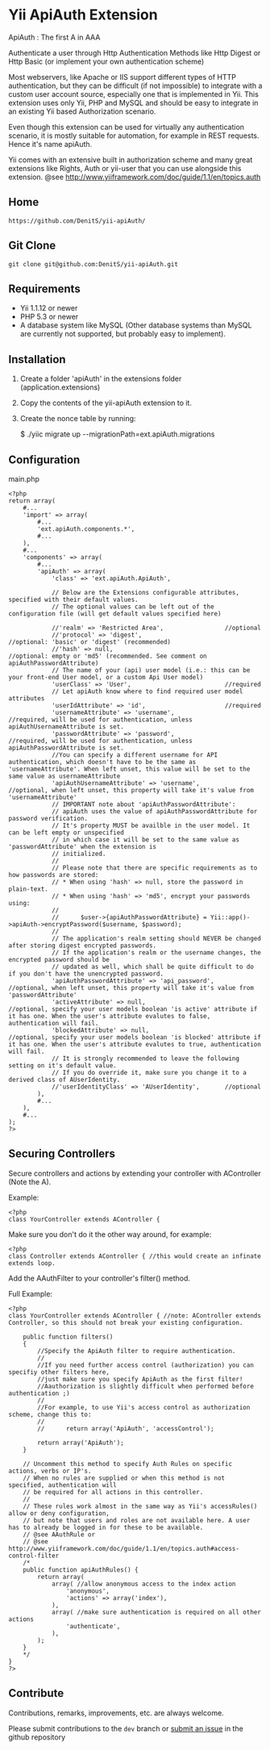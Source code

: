 Yii ApiAuth Extension
=====================

ApiAuth : The first A in AAA

Authenticate a user through Http Authentication Methods like Http Digest or 
Http Basic (or implement your own authentication scheme)

Most webservers, like Apache or IIS support different types of HTTP authentication, but they 
can be difficult (if not impossible) to integrate with a custom user account source, 
especially one that is implemented in Yii. 
This extension uses only Yii, PHP and MySQL and should be easy to integrate in an 
existing Yii based Authorization scenario.

Even though this extension can be used for virtually any authentication 
scenario, it is mostly suitable for automation, for example in REST requests. 
Hence it's name apiAuth.

Yii comes with an extensive built in authorization scheme and many great 
extensions like Rights, Auth or yii-user that you can use alongside this 
extension.
@see http://www.yiiframework.com/doc/guide/1.1/en/topics.auth 

Home
----

	https://github.com/DenitS/yii-apiAuth/


Git Clone
---------

	git clone git@github.com:DenitS/yii-apiAuth.git


Requirements
------------
* Yii 1.1.12 or newer
* PHP 5.3 or newer
* A database system like MySQL (Other database systems than MySQL are currently not supported, but probably easy to implement).


Installation
------------

1. Create a folder 'apiAuth' in the extensions folder (application.extensions)
2. Copy the contents of the yii-apiAuth extension to it.
3. Create the nonce table by running:

	$ ./yiic migrate up --migrationPath=ext.apiAuth.migrations


Configuration
-------------

main.php

	<?php
	return array(
		#...
		'import' => array(
			#...
			'ext.apiAuth.components.*',
			#...
		),
		#...
		'components' => array(
			#...
			'apiAuth' => array(
				'class' => 'ext.apiAuth.ApiAuth',

				// Below are the Extensions configurable attributes, specified with their default values.
				// The optional values can be left out of the configuration file (will get default values specified here)

				//'realm' => 'Restricted Area',					//optional
				//'protocol' => 'digest',							//optional: 'basic' or 'digest' (recommended)
				//'hash' => null,								//optional: empty or 'md5' (recommended. See comment on apiAuthPasswordAttribute)
				// The name of your (api) user model (i.e.: this can be your front-end User model, or a custom Api User model)
				'userClass' => 'User',							//required
				// Let apiAuth know where to find required user model attributes
				'userIdAttribute' => 'id',						//required
				'usernameAttribute' => 'username',				//required, will be used for authentication, unless apiAuthUsernameAttribute is set.
				'passwordAttribute' => 'password',				//required, will be used for authentication, unless apiAuthPasswordAttribute is set.
				//You can specify a different username for API authentication, which doesn't have to be the same as 'usernameAttribute'. When left unset, this value will be set to the same value as usernameAttribute
				'apiAuthUsernameAttribute' => 'username',		//optional, when left unset, this property will take it's value from 'usernameAttribute'
				// IMPORTANT note about 'apiAuthPasswordAttribute': 
				// apiAuth uses the value of apiAuthPasswordAttribute for password verification. 
				// It's property MUST be availble in the user model. It can be left empty or unspecified
				// in which case it will be set to the same value as 'passwordAttribute' when the extension is
				// initialized. 
				//
				// Please note that there are specific requirements as to how passwords are stored:
				// * When using 'hash' => null, store the password in plain-text.
				// * When using 'hash' => 'md5', encrypt your passwords using: 
				//
				//		$user->{apiAuthPasswordAttribute} = Yii::app()->apiAuth->encryptPassword($username, $password);
				//
				// The application's realm setting should NEVER be changed after storing digest encrypted passwords.
				// If the application's realm or the username changes, the encrypted password should be 
				// updated as well, which shall be quite difficult to do if you don't have the unencrypted password.
				'apiAuthPasswordAttribute' => 'api_password',	//optional, when left unset, this property will take it's value from 'passwordAttribute'
				'activeAttribute' => null,						//optional, specify your user models boolean 'is active' attribute if it has one. When the user's attribute evalutes to false, authentication will fail.
				'blockedAttribute' => null,						//optional, specify your user models boolean 'is blocked' attribute if it has one. When the user's attribute evalutes to true, authentication will fail.
				// It is strongly recommended to leave the following setting on it's default value. 
				// If you do override it, make sure you change it to a derived class of AUserIdentity.
				//'userIdentityClass' => 'AUserIdentity',		//optional
			),
			#...
		),
		#...
	);
	?>	

Securing Controllers
--------------------


Secure controllers and actions by extending your controller with AController (Note the A). 

Example:	

	<?php
	class YourController extends AController {


Make sure you don't do it the other way around, for example:

	<?php
	class Controller extends AController { //this would create an infinate extends loop.


Add the AAuthFilter to your controller's filter() method.

Full Example:

	<?php 
	class YourController extends AController { //note: AController extends Controller, so this should not break your existing configuration.

		public function filters() 
		{
			//Specify the ApiAuth filter to require authentication. 
			//
			//If you need further access control (authorization) you can specifiy other filters here, 
			//just make sure you specify ApiAuth as the first filter! 
			//Aauthorization is slightly difficult when performed before authentication ;)
			//
			//For example, to use Yii's access control as authorization scheme, change this to:
			//
			//		return array('ApiAuth', 'accessControl'); 

			return array('ApiAuth'); 
		}

		// Uncomment this method to specify Auth Rules on specific actions, verbs or IP's.
		// When no rules are supplied or when this method is not specified, authentication will 
		// be required for all actions in this controller.
		//
		// These rules work almost in the same way as Yii's accessRules() allow or deny configuration, 
		// but note that users and roles are not available here. A user has to already be logged in for these to be available.
		// @see AAuthRule or 
		// @see http://www.yiiframework.com/doc/guide/1.1/en/topics.auth#access-control-filter
		/* 
		public function apiAuthRules() {
			return array(
				array( //allow anonymous access to the index action
					'anonymous',
					'actions' => array('index'),
				),
				array( //make sure authentication is required on all other actions
					'authenticate',
				),
			);
		}
		*/
	}
	?>


Contribute
----------

Contributions, remarks, improvements, etc. are always welcome. 

Please submit contributions to the `dev` branch or [submit an issue](https://github.com/DenitS/yii-apiAuth/issues/new) in the github repository

